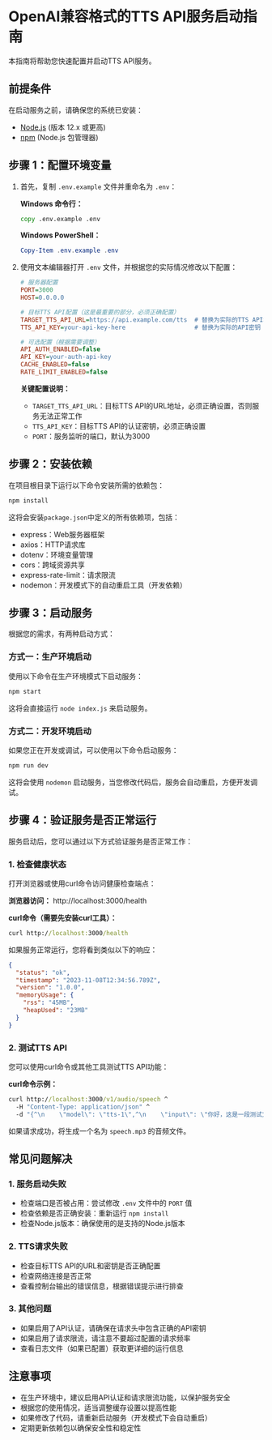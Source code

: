# OpenAI兼容格式的TTS API服务启动指南

本指南将帮助您快速配置并启动TTS API服务。

## 前提条件

在启动服务之前，请确保您的系统已安装：
- [Node.js](https://nodejs.org/) (版本 12.x 或更高)
- [npm](https://www.npmjs.com/) (Node.js 包管理器)

## 步骤 1：配置环境变量

1. 首先，复制 `.env.example` 文件并重命名为 `.env`：

   **Windows 命令行：**
   ```cmd
   copy .env.example .env
   ```

   **Windows PowerShell：**
   ```powershell
   Copy-Item .env.example .env
   ```

2. 使用文本编辑器打开 `.env` 文件，并根据您的实际情况修改以下配置：
   
   ```ini
   # 服务器配置
   PORT=3000
   HOST=0.0.0.0
   
   # 目标TTS API配置（这是最重要的部分，必须正确配置）
   TARGET_TTS_API_URL=https://api.example.com/tts  # 替换为实际的TTS API地址
   TTS_API_KEY=your-api-key-here                   # 替换为实际的API密钥
   
   # 可选配置（根据需要调整）
   API_AUTH_ENABLED=false
   API_KEY=your-auth-api-key
   CACHE_ENABLED=false
   RATE_LIMIT_ENABLED=false
   ```

   **关键配置说明：**
   - `TARGET_TTS_API_URL`：目标TTS API的URL地址，必须正确设置，否则服务无法正常工作
   - `TTS_API_KEY`：目标TTS API的认证密钥，必须正确设置
   - `PORT`：服务监听的端口，默认为3000

## 步骤 2：安装依赖

在项目根目录下运行以下命令安装所需的依赖包：

```cmd
npm install
```

这将会安装`package.json`中定义的所有依赖项，包括：
- express：Web服务器框架
- axios：HTTP请求库
- dotenv：环境变量管理
- cors：跨域资源共享
- express-rate-limit：请求限流
- nodemon：开发模式下的自动重启工具（开发依赖）

## 步骤 3：启动服务

根据您的需求，有两种启动方式：

### 方式一：生产环境启动

使用以下命令在生产环境模式下启动服务：

```cmd
npm start
```

这将会直接运行 `node index.js` 来启动服务。

### 方式二：开发环境启动

如果您正在开发或调试，可以使用以下命令启动服务：

```cmd
npm run dev
```

这将会使用 `nodemon` 启动服务，当您修改代码后，服务会自动重启，方便开发调试。

## 步骤 4：验证服务是否正常运行

服务启动后，您可以通过以下方式验证服务是否正常工作：

### 1. 检查健康状态

打开浏览器或使用curl命令访问健康检查端点：

**浏览器访问：**
http://localhost:3000/health

**curl命令（需要先安装curl工具）：**
```cmd
curl http://localhost:3000/health
```

如果服务正常运行，您将看到类似以下的响应：
```json
{
  "status": "ok",
  "timestamp": "2023-11-08T12:34:56.789Z",
  "version": "1.0.0",
  "memoryUsage": {
    "rss": "45MB",
    "heapUsed": "23MB"
  }
}
```

### 2. 测试TTS API

您可以使用curl命令或其他工具测试TTS API功能：

**curl命令示例：**
```cmd
curl http://localhost:3000/v1/audio/speech ^
  -H "Content-Type: application/json" ^
  -d "{^\n    \"model\": \"tts-1\",^\n    \"input\": \"你好，这是一段测试文本。\",^\n    \"voice\": \"alloy\",^\n    \"response_format\": \"mp3\",^\n    \"speed\": 1.0^\n  }" > speech.mp3
```

如果请求成功，将生成一个名为 `speech.mp3` 的音频文件。

## 常见问题解决

### 1. 服务启动失败

- 检查端口是否被占用：尝试修改 `.env` 文件中的 `PORT` 值
- 检查依赖是否正确安装：重新运行 `npm install`
- 检查Node.js版本：确保使用的是支持的Node.js版本

### 2. TTS请求失败

- 检查目标TTS API的URL和密钥是否正确配置
- 检查网络连接是否正常
- 查看控制台输出的错误信息，根据错误提示进行排查

### 3. 其他问题

- 如果启用了API认证，请确保在请求头中包含正确的API密钥
- 如果启用了请求限流，请注意不要超过配置的请求频率
- 查看日志文件（如果已配置）获取更详细的运行信息

## 注意事项

- 在生产环境中，建议启用API认证和请求限流功能，以保护服务安全
- 根据您的使用情况，适当调整缓存设置以提高性能
- 如果修改了代码，请重新启动服务（开发模式下会自动重启）
- 定期更新依赖包以确保安全性和稳定性